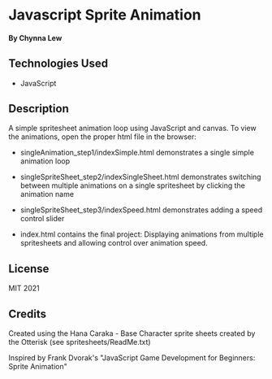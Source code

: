 # Javascript Sprite Animation

#### By Chynna Lew

## Technologies Used

* JavaScript

## Description

A simple spritesheet animation loop using JavaScript and canvas. To view the animations, open the proper html file in the browser:

* singleAnimation_step1/indexSimple.html demonstrates a single simple animation loop

* singleSpriteSheet_step2/indexSingleSheet.html demonstrates switching between multiple animations on a single spritesheet by clicking the animation name

* singleSpriteSheet_step3/indexSpeed.html demonstrates adding a speed control slider

* index.html contains the final project: Displaying animations from multiple spritesheets and allowing control over animation speed.

## License

MIT 2021

## Credits

Created using the Hana Caraka - Base Character sprite sheets created by the Otterisk (see spritesheets/ReadMe.txt)

Inspired by Frank Dvorak's "JavaScript Game Development for Beginners: Sprite Animation"